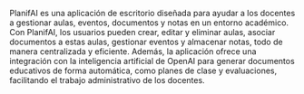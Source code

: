 PlanifAI es una aplicación de escritorio diseñada para ayudar a los docentes a gestionar aulas, eventos, documentos y notas en un entorno académico. Con PlanifAI, los usuarios pueden crear, editar y eliminar aulas, asociar documentos a estas aulas, gestionar eventos y almacenar notas, todo de manera centralizada y eficiente. Además, la aplicación ofrece una integración con la inteligencia artificial de OpenAI para generar documentos educativos de forma automática, como planes de clase y evaluaciones, facilitando el trabajo administrativo de los docentes.

